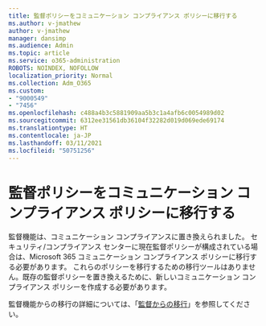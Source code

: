 ```yaml
---
title: 監督ポリシーをコミュニケーション コンプライアンス ポリシーに移行する
ms.author: v-jmathew
author: v-jmathew
manager: dansimp
ms.audience: Admin
ms.topic: article
ms.service: o365-administration
ROBOTS: NOINDEX, NOFOLLOW
localization_priority: Normal
ms.collection: Adm_O365
ms.custom:
- "9000549"
- "7456"
ms.openlocfilehash: c488a4b3c5881909aa5b3c1a4afb6c0054989d02
ms.sourcegitcommit: 6312ee31561db36104f32282d019d069ede69174
ms.translationtype: HT
ms.contentlocale: ja-JP
ms.lasthandoff: 03/11/2021
ms.locfileid: "50751256"
---
```

# <a name="migrate-supervision-policies-to-communication-compliance-policies"></a>監督ポリシーをコミュニケーション コンプライアンス ポリシーに移行する

監督機能は、コミュニケーション コンプライアンスに置き換えられました。 セキュリティ/コンプライアンス センターに現在監督ポリシーが構成されている場合は、Microsoft 365 コミュニケーション コンプライアンス ポリシーに移行する必要があります。 これらのポリシーを移行するための移行ツールはありません。既存の監督ポリシーを置き換えるために、新しいコミュニケーション コンプライアンス ポリシーを作成する必要があります。

監督機能からの移行の詳細については、「[監督からの移行](https://go.microsoft.com/fwlink/?linkid=2128750)」を参照してください。
